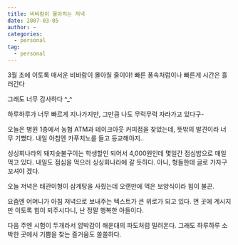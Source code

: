 ```yaml
---
title: 비바람이 몰아치는 저녁
date: 2007-03-05
author: ~
categories:
  - personal
tag:
  - personal
---
```




3월 초에 이토록 매서운 비바람이 몰아칠 줄이야! 빠른 풍속처럼이나 빠른게 시간은 흘러간다

그래도 너무 감사하다 ^_^

하루하루가 너무 빠르게 지나가지만, 그만큼 나도 무럭무럭 자라가고 있다구-

오늘은 병원 1층에서 농협 ATM과 테이크아웃 커피점을 찾았는데, 뜻밖의 발견이라 너무 기뻤다. 내일 아침엔 카푸치노를 들고 등교해야지..

싱싱회나라의 돼지숯불구이는 학생할인 되어서 4,000원인데 몇일간 점심밥으로 매일 먹고 있다. 내일도 점심을 먹으러 싱싱회나라에 갈 듯하다. 아니, 형들한테 글로 가자구 꼬셔야 겠다.

오늘 저녁은 태관이형이 삼계탕을 사줬는데 오랜만에 먹은 보양식이라 힘이 불끈.

요즘엔 어머니가 아침 저녁으로 보내주는 텍스트가 큰 위로가 되고 있다. 먼 곳에 계시지만 이토록 힘이 되주시다니, 난 정말 행복한 아들이다.

다음 주엔 시험이 두개라서 압박감이 해운대의 파도처럼 밀려온다. 그래도 하루하루 소박한 곳에서 기쁨을 찾는 즐거움도 쏠쏠하다.



 






